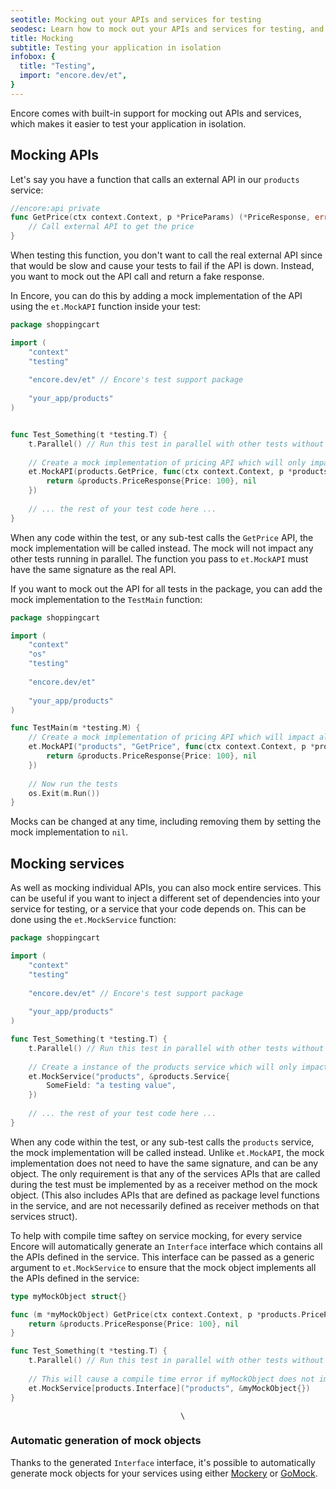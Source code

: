```yaml
---
seotitle: Mocking out your APIs and services for testing
seodesc: Learn how to mock out your APIs and services for testing, and how to use the built-in mocking support in Encore.
title: Mocking
subtitle: Testing your application in isolation
infobox: {
  title: "Testing",
  import: "encore.dev/et",
}
---
```


Encore comes with built-in support for mocking out APIs and services, which makes it easier to test your application in
isolation.

## Mocking APIs

Let's say you have a function that calls an external API in our `products` service:

```go
//encore:api private
func GetPrice(ctx context.Context, p *PriceParams) (*PriceResponse, error) {
    // Call external API to get the price
}
```

When testing this function, you don't want to call the real external API since that would be slow and cause your tests
to fail if the API is down. Instead, you want to mock out the API call and return a fake response.

In Encore, you can do this by adding a mock implementation of the API using the `et.MockAPI` function inside your test:

```go
package shoppingcart

import (
	"context"
	"testing"
	
	"encore.dev/et" // Encore's test support package
	
	"your_app/products"
)


func Test_Something(t *testing.T) {
	t.Parallel() // Run this test in parallel with other tests without the mock implementation interfering
	
	// Create a mock implementation of pricing API which will only impact this test and any sub-tests
	et.MockAPI(products.GetPrice, func(ctx context.Context, p *products.PriceParams) (*products.PriceResponse, error) {
		return &products.PriceResponse{Price: 100}, nil
	})
	
	// ... the rest of your test code here ...
} 
```

When any code within the test, or any sub-test calls the `GetPrice` API, the mock implementation will be called instead.
The mock will not impact any other tests running in parallel. The function you pass to `et.MockAPI` must have the same
signature as the real API.

If you want to mock out the API for all tests in the package, you can add the mock implementation to the `TestMain` function:

```go
package shoppingcart

import (
	"context"
	"os"
    "testing"
    
    "encore.dev/et"
	
	"your_app/products"
)

func TestMain(m *testing.M) {
    // Create a mock implementation of pricing API which will impact all tests within this package
    et.MockAPI("products", "GetPrice", func(ctx context.Context, p *products.PriceParams) (*products.PriceResponse, error) {
        return &products.PriceResponse{Price: 100}, nil
    })
    
    // Now run the tests
    os.Exit(m.Run())
}
```

Mocks can be changed at any time, including removing them by setting the mock implementation to `nil`.

## Mocking services

As well as mocking individual APIs, you can also mock entire services. This can be useful if you want to inject a different
set of dependencies into your service for testing, or a service that your code depends on. This can be done using the
`et.MockService` function:

```go
package shoppingcart

import (
    "context"
    "testing"
    
    "encore.dev/et" // Encore's test support package
    
    "your_app/products"
)

func Test_Something(t *testing.T) {
    t.Parallel() // Run this test in parallel with other tests without the mock implementation interfering
    
    // Create a instance of the products service which will only impact this test and any sub-tests
    et.MockService("products", &products.Service{
		SomeField: "a testing value",
	})
    
    // ... the rest of your test code here ...
}
```

When any code within the test, or any sub-test calls the `products` service, the mock implementation will be called instead.
Unlike `et.MockAPI`, the mock implementation does not need to have the same signature, and can be any object. The only requirement
is that any of the services APIs that are called during the test must be implemented by as a receiver method on the mock object.
(This also includes APIs that are defined as package level functions in the service, and are not necessarily defined as receiver methods
on that services struct).

To help with compile time saftey on service mocking, for every service Encore will automatically generate an `Interface` interface
which contains all the APIs defined in the service. This interface can be passed as a generic argument to `et.MockService` to ensure
that the mock object implements all the APIs defined in the service:

```go
type myMockObject struct{}

func (m *myMockObject) GetPrice(ctx context.Context, p *products.PriceParams) (*products.PriceResponse, error) {
    return &products.PriceResponse{Price: 100}, nil
}

func Test_Something(t *testing.T) {
    t.Parallel() // Run this test in parallel with other tests without the mock implementation interfering
    
    // This will cause a compile time error if myMockObject does not implement all the APIs defined in the products service
    et.MockService[products.Interface]("products", &myMockObject{})
}
```
                                          \
### Automatic generation of mock objects

Thanks to the generated `Interface` interface, it's possible to automatically generate mock objects for your services using
either [Mockery](https://vektra.github.io/mockery/latest/) or [GoMock](https://github.com/uber-go/mock).
